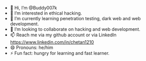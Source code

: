 - 👋 Hi, I’m @Buddy007k
- 👀 I’m interested in ethical hacking.
- 🌱 I’m currently learning penetration testing, dark web and web development.
- 💞️ I’m looking to collaborate on hacking and web development.
- 📫 Reach me via my github account or via LinkedIn https://www.linkedin.com/in/chetan1210
- 😄 Pronouns: he/him
- ⚡ Fun fact: hungry for learning and fast learner.

<!---
Buddy007k/Buddy007k is a ✨ special ✨ repository because its `README.md` (this file) appears on your GitHub profile.
You can click the Preview link to take a look at your changes.
--->
